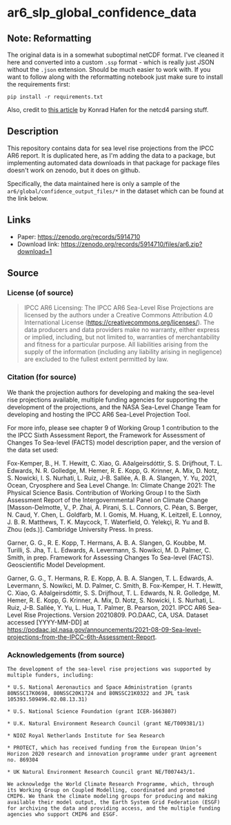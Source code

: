 # ar6_slp_global_confidence_data

## Note: Reformatting

The original data is in a somewhat suboptimal netCDF format. I've cleaned it here and converted into a custom `.ssp` format - which is really just JSON without the `.json` extension. Should be much easier to work with. If you want to follow along with the reformatting notebook just make sure to install the requirements first:

```
pip install -r requirements.txt
```

Also, credit to [this article](https://towardsdatascience.com/read-netcdf-data-with-python-901f7ff61648) by Konrad Hafen for the netcd4 parsing stuff.

## Description

This repository contains data for sea level rise projections from the IPCC AR6 report. It is duplicated here, as I'm adding the data to a package, but implementing automated data downloads in that package for package files doesn't work on zenodo, but it does on github.

Specifically, the data maintained here is only a sample of the `ar6/global/confidence_output_files/*` in the dataset which can be found at the link below.

## Links

- Paper: https://zenodo.org/records/5914710
- Download link: https://zenodo.org/records/5914710/files/ar6.zip?download=1


## Source

### License (of source)

> IPCC AR6 Licensing: The IPCC AR6 Sea-Level Rise Projections are licensed by the authors under a Creative Commons Attribution 4.0 International License (https://creativecommons.org/licenses/). The data producers and data providers make no warranty, either express or implied, including, but not limited to, warranties of merchantability and fitness for a particular purpose. All liabilities arising from the supply of the information (including any liability arising in negligence) are excluded to the fullest extent permitted by law.


### Citation (for source)

We thank the projection authors for developing and making the sea-level rise projections available, multiple funding agencies for supporting the development of the projections, and the NASA Sea-Level Change Team for developing and hosting the IPCC AR6 Sea-Level Projection Tool.

For more info, please see chapter 9 of Working Group 1 contribution to the the IPCC Sixth Assessment Report, the Framework for Assessment of Changes To Sea-level (FACTS) model description paper, and the version of the data set used:

Fox-Kemper, B., H. T. Hewitt, C. Xiao, G. Aðalgeirsdóttir, S. S. Drijfhout, T. L. Edwards, N. R. Golledge, M. Hemer, R. E. Kopp, G. Krinner, A. Mix, D. Notz, S. Nowicki, I. S. Nurhati, L. Ruiz, J-B. Sallée, A. B. A. Slangen, Y. Yu, 2021, Ocean, Cryosphere and Sea Level Change. In: Climate Change 2021: The Physical Science Basis. Contribution of Working Group I to the Sixth Assessment Report of the Intergovernmental Panel on Climate Change [Masson-Delmotte, V., P. Zhai, A. Pirani, S. L. Connors, C. Péan, S. Berger, N. Caud, Y. Chen, L. Goldfarb, M. I. Gomis, M. Huang, K. Leitzell, E. Lonnoy, J. B. R. Matthews, T. K. Maycock, T. Waterfield, O. Yelekçi, R. Yu and B. Zhou (eds.)]. Cambridge University Press. In press.

Garner, G. G., R. E. Kopp, T. Hermans, A. B. A. Slangen, G. Koubbe, M. Turilli, S. Jha, T. L. Edwards, A. Levermann, S. Nowikci, M. D. Palmer, C. Smith, in prep. Framework for Assessing Changes To Sea-level (FACTS). Geoscientific Model Development.

Garner, G. G., T. Hermans, R. E. Kopp, A. B. A. Slangen, T. L. Edwards, A. Levermann, S. Nowikci, M. D. Palmer, C. Smith, B. Fox-Kemper, H. T. Hewitt, C. Xiao, G. Aðalgeirsdóttir, S. S. Drijfhout, T. L. Edwards, N. R. Golledge, M. Hemer, R. E. Kopp, G. Krinner, A. Mix, D. Notz, S. Nowicki, I. S. Nurhati, L. Ruiz, J-B. Sallée, Y. Yu, L. Hua, T. Palmer, B. Pearson, 2021. IPCC AR6 Sea-Level Rise Projections. Version 20210809. PO.DAAC, CA, USA. Dataset accessed [YYYY-MM-DD] at https://podaac.jpl.nasa.gov/announcements/2021-08-09-Sea-level-projections-from-the-IPCC-6th-Assessment-Report.



### Acknowledgements (from source)

    The development of the sea-level rise projections was supported by multiple funders, including:

    * U.S. National Aeronautics and Space Administration (grants 80NSSC17K0698, 80NSSC20K1724 and 80NSSC21K0322 and JPL task 105393.509496.02.08.13.31)

    * U.S. National Science Foundation (grant ICER-1663807)

    * U.K. Natural Environment Research Council (grant NE/T009381/1)

    * NIOZ Royal Netherlands Institute for Sea Research

    * PROTECT, which has received funding from the European Union’s Horizon 2020 research and innovation programme under grant agreement no. 869304

    * UK Natural Environment Research Council grant NE/T007443/1.

    We acknowledge the World Climate Research Programme, which, through its Working Group on Coupled Modelling, coordinated and promoted CMIP6. We thank the climate modeling groups for producing and making available their model output, the Earth System Grid Federation (ESGF) for archiving the data and providing access, and the multiple funding agencies who support CMIP6 and ESGF.